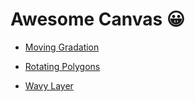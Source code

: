 # Awesome Canvas 😀

- [Moving Gradation](https://github.com/Dev-JeromeBaek/awesome-web-styling/tree/master/canvas/moving-gradation)

- [Rotating Polygons](https://github.com/Dev-JeromeBaek/awesome-web-styling/tree/master/canvas/rotating-polygons)

- [Wavy Layer](https://github.com/Dev-JeromeBaek/awesome-web-styling/tree/master/canvas/wavy-layer)
